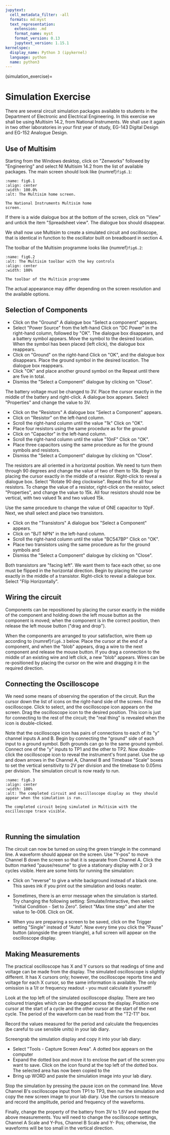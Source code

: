 ```yaml
---
jupytext:
  cell_metadata_filter: -all
  formats: md:myst
  text_representation:
    extension: .md
    format_name: myst
    format_version: 0.13
    jupytext_version: 1.15.1
kernelspec:
  display_name: Python 3 (ipykernel)
  language: python
  name: python3
---
```


(simulation_exercise)=
# Simulation Exercise

There are several circuit simulation packages available to students in
the Department of Electronic and Electrical Engineering. In this exercise we
shall be
using Multisim 14.2, from National Instruments. We
shall use it again in two other laboratories in your first year of
study, EG-143 Digital Design and EG-152 Analogue Design.
 

## Use of Multisim

Starting from the Windows desktop, click on \"Zenworks\" followed by
\"Engineering\" and select NI Multisim 14.2 from the list of available
packages. The main screen should look like {numref}`fig6.1`:

```{figure} pictures/multisim-home-screen.png
:name: fig6.1
:align: center
:width: 100.0%
:alt: The Multisim home screen.

The National Instruments Multisim home
screen.
```

If there is a wide dialogue box at the bottom of the screen, click on
\"View\" and untick the item \"Spreadsheet view\". The dialogue box
should disappear.

We shall now use Multisim to create a simulated circuit and
oscilloscope, that is identical in function to the oscillator built on
breadboard in section 4.

The toolbar of the Multisim programme looks like {numref}`fig6.2`:

```{figure} pictures/ms-toolbar.png
:name: fig6.2
:alt: The Multisim toolbar with the key controls
:align: center
:width: 100%

The toolbar of the Multisim programme
```

The actual appearance may differ depending on the screen resolution and
the available options.

## Selection of Components

-   Click on the \"Ground\" A dialogue box \"Select a component\"
    appears.
-   Select \"Power Source\" from the left-hand Click on \"DC Power\" in
    the right-hand column, followed by \"OK\". The dialogue box
    disappears, and a battery symbol appears. Move the symbol to the
    desired location. When the symbol has been placed (left click), the
    dialogue box reappears.
-   Click on \"Ground\" on the right-hand Click on \"OK\", and the
    dialogue box disappears. Place the ground symbol in the desired
    location. The dialogue box reappears.
-   Click \"OK\" and place another ground symbol on the Repeat until
    there are five in total.
-   Dismiss the \"Select a Component\" dialogue by clicking on
    \"Close\".

The battery voltage must be changed to 3V. Place the cursor exactly in
the middle of the battery and right-click. A dialogue box appears.
Select \"Properties\" and change the value to 3V.

-   Click on the \"Resistors\" A dialogue box \"Select a Component\"
    appears.
-   Click on \"Resistor\" on the left-hand column.
-   Scroll the right-hand column until the value \"1k\" Click on \"OK\".
-   Place four resistors using the same procedure as for the ground
-   Click on \"Capacitor\" in the left-hand column.
-   Scroll the right-hand column until the value \"10nF\" Click on
    \"OK\".
-   Place three capacitors using the same procedure as for the ground
    symbols and resistors.
-   Dismiss the \"Select a Component\" dialogue by clicking on
    \"Close\".

The resistors are all oriented in a horizontal position. We need to turn
them through 90 degrees and change the value of two of them to 15k.
Begin by placing the cursor exactly in the middle of a resistor.
Right-click to reveal a dialogue box. Select \"Rotate 90 deg
clockwise\". Repeat this for all four resistors. To change the value of
a resistor, right-click on the resistor, select \"Properties\", and
change the value to 15k. All four resistors should now be vertical, with
two valued 1k and two valued 15k.

Use the same procedure to change the value of ONE capacitor to 10pF.
Next, we shall select and place two transistors.

-   Click on the \"Transistors\" A dialogue box \"Select a Component\"
    appears.
-   Click on \"BJT NPN\" in the left-hand column.
-   Scroll the right-hand column until the value \"BC547BP\" Click on
    \"OK\".
-   Place two transistors using the same procedure as for the ground
    symbols and
-   Dismiss the \"Select a Component\" dialogue by clicking on
    \"Close\".

Both transistors are \"facing left\". We want them to face each other,
so one must be flipped in the horizontal direction. Begin by placing the
cursor exactly in the middle of a transistor. Right-click to reveal a
dialogue box. Select \"Flip Horizontally\".

## Wiring the circuit

Components can be repositioned by placing the cursor exactly in the
middle of the component and holding down the left mouse button as the
component is moved; when the component is in the correct position, then
release the left mouse button (\"drag and drop\").

When the components are arranged to your satisfaction, wire them up
according to {numref}`fig6.3` below. Place the cursor at the end of a component,
and when the \"blob\" appears, drag a wire to the next component and
release the mouse button. If you drag a connection to the middle of an
existing wire and left click, a new \"blob\" appears. Wires can be
re-positioned by placing the cursor on the wire and dragging it in the
required direction.

## Connecting the Oscilloscope

We need some means of observing the operation of the circuit. Run the
cursor down the list of icons on the right-hand side of the screen. Find
the oscilloscope. Click to select, and the oscilloscope icon appears on
the screen. Drag the oscilloscope icon to the desired position. This
icon is just for connecting to the rest of the circuit; the \"real
thing\" is revealed when the icon is double-clicked.

Note that the oscilloscope icon has pairs of connections to each of its
\"y\" channel inputs A and B. Begin by connecting the \"ground\" side of
each input to a ground symbol. Both grounds can go to the same ground
symbol. Connect one of the \"y\" inputs to TP1 and the other to TP2. Now
double-click the oscilloscope icon to reveal the instrument\'s front
panel. Use the up and down arrows in the Channel A, Channel B and
Timebase \"Scale\" boxes to set the vertical sensitivity to 2V per
division and the timebase to 0.05ms per division. The simulation circuit
is now ready to run.

```{figure} pictures/circuit.png
:name: fig6.3
:align: center
:width: 100%
:alt: The completed circuit and oscilloscope display as they should appear when the simulation is run.

The completed circuit being simulated in Multisim with the oscilloscope trace visible.
```

 

## Running the simulation

The circuit can now be turned on using the green triangle in the command
line. A waveform should appear on the screen. Use \"Y-pos\" to move
Channel B down the screen so that it is separate from Channel A. Click
the button marked \"pause/resume\" to give a stationary display with 2
or 3 cycles visible. Here are some hints for running the simulation:

-   Click on \"reverse\" to give a white background instead of a black
    one. This saves ink if you print out the simulation and looks
    neater.
-   Sometimes, there is an error message when the simulation is started.
    Try changing the following setting: Simulate/Interactive, then
    select \"Initial Condition - Set to Zero\". Select \"Max time step\"
    and alter the value to 1e-006. Click on OK.

-   When you are preparing a screen to be saved, click on the Trigger
    setting \"Single\" instead of \"Auto\". Now every time you click the
    \"Pause\" button (alongside the green triangle), a full screen will
    appear on the oscilloscope display.

## Making Measurements

The practical oscilloscope has X and Y cursors so that readings of time
and voltage can be made from the display. The simulated oscilloscope is
slightly different. It has X cursors only; however, the oscilloscope
reports time and voltage for each X cursor, so the same information is
available. The only omission is a $1/t$ or frequency readout - you must
calculate it yourself!

Look at the top left of the simulated oscilloscope display. There are
two coloured triangles which can be dragged across the display. Position
one cursor at the start of a cycle and the other cursor at the start of
the next cycle. The period of the waveform can be read from the
\"T2-T1\" box.

Record the values measured for the period and calculate the frequencies
(be careful to use sensible units) in your lab diary.

Screengrab the simulation display and copy it into your lab diary: 

-   Select \"Tools - Capture Screen Area\". A dotted box appears on the
    computer
-   Expand the dotted box and move it to enclose the part of the screen
    you want to save. Click on the icon found at the top left of the
    dotted box. The selected area has now been copied to the
-   Bring up WORD and paste the simulation image into your lab diary.

Stop the simulation by pressing the pause icon on the command line.
Move Channel B\'s oscilloscope input from TP1 to TP3, then run the
simulation and copy the new screen image to your lab diary. Use the
cursors to measure and record the amplitude, period and frequency of the
waveforms.

Finally, change the property of the battery from 3V to 1.5V and repeat
the above measurements. You will need to change the oscilloscope
settings, Channel A Scale and Y-Pos, Channel B Scale and Y- Pos;
otherwise, the waveforms will be too small in the vertical direction.

```{code-cell} ipython3

```
